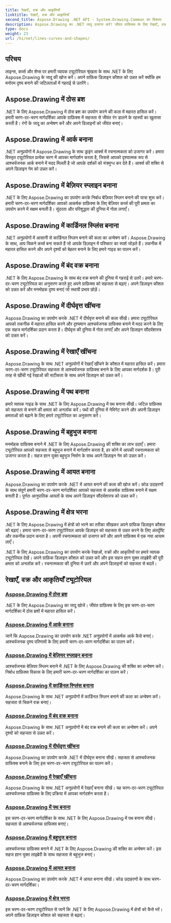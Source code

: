 ```yaml
---
title: रेखाएँ, वक्र और आकृतियाँ
linktitle: रेखाएँ, वक्र और आकृतियाँ
second_title: Aspose.Drawing .NET API - System.Drawing.Common का विकल्प
description: Aspose.Drawing का .NET जादू उजागर करें! जीवंत ग्राफ़िक्स के लिए रेखाएँ, वक्र और आकृतियाँ ट्यूटोरियल देखें- ठोस ब्रश, आर्क, स्प्लिन, दीर्घवृत्त और अधिक रचनात्मक रूप से मास्टर करें।
type: docs
weight: 23
url: /hi/net/lines-curves-and-shapes/
---
```


## परिचय

लाइन्स, कर्व्स और शेप्स पर हमारी व्यापक ट्यूटोरियल श्रृंखला के साथ .NET के लिए Aspose.Drawing के जादू की खोज करें। अपने ग्राफ़िक डिज़ाइन कौशल को उन्नत करें क्योंकि हम मनोरम दृश्य बनाने की जटिलताओं में गहराई से उतरेंगे।

## Aspose.Drawing में ठोस ब्रश
.NET के लिए Aspose.Drawing में ठोस ब्रश का उपयोग करने की कला में महारत हासिल करें। हमारी चरण-दर-चरण मार्गदर्शिका आपके ग्राफ़िक्स में सहजता से जीवंत रंग डालने के रहस्यों का खुलासा करती है। रंगों के जादू का अन्वेषण करें और अपने डिज़ाइनों को जीवंत बनाएं।

## Aspose.Drawing में आर्क बनाना
.NET अनुप्रयोगों में Aspose.Drawing के साथ ड्राइंग आर्क्स में रचनात्मकता को उजागर करें। हमारा विस्तृत ट्यूटोरियल प्रत्येक चरण में आपका मार्गदर्शन करता है, जिससे आपको दृश्यात्मक रूप से आश्चर्यजनक आर्क बनाने में मदद मिलती है जो आपके दर्शकों को मंत्रमुग्ध कर देते हैं। आर्क्स की शक्ति से अपने डिज़ाइन गेम को उन्नत करें।

## Aspose.Drawing में बेज़ियर स्प्लाइन बनाना
.NET के लिए Aspose.Drawing का उपयोग करके निर्बाध बेज़ियर स्प्लिन बनाने की यात्रा शुरू करें। हमारी चरण-दर-चरण मार्गदर्शिका आपको आकर्षक ग्राफ़िक्स के लिए बेज़ियर कर्व्स की पूरी क्षमता का उपयोग करने में सक्षम बनाती है। सुंदरता और परिशुद्धता की दुनिया में गोता लगाएँ।

## Aspose.Drawing में कार्डिनल स्प्लिंस बनाना
.NET अनुप्रयोगों में आसानी से कार्डिनल स्प्लिन बनाने की कला का अन्वेषण करें। Aspose.Drawing के साथ, आप चिकने कर्व्स बना सकते हैं जो आपके डिज़ाइन में परिष्कार का स्पर्श जोड़ते हैं। तकनीक में महारत हासिल करने और अपने दृश्यों को बेहतर बनाने के लिए हमारे गाइड का पालन करें।

## Aspose.Drawing में बंद वक्र बनाना
.NET के लिए Aspose.Drawing के साथ बंद वक्र बनाने की दुनिया में गहराई से उतरें। हमारे चरण-दर-चरण ट्यूटोरियल का अनुसरण करते हुए अपने ग्राफ़िक्स को सहजता से बढ़ाएं। अपने डिज़ाइन कौशल को उन्नत करें और मनमोहक दृश्य बनाएं जो स्थायी प्रभाव छोड़ें।

## Aspose.Drawing में दीर्घवृत्त खींचना
Aspose.Drawing का उपयोग करके .NET में दीर्घवृत्त बनाने की कला सीखें। हमारा ट्यूटोरियल आपको तकनीक में महारत हासिल करने और दृश्यमान आश्चर्यजनक ग्राफिक्स बनाने में मदद करने के लिए एक सहज मार्गदर्शिका प्रदान करता है। दीर्घवृत्त की दुनिया में गोता लगाएँ और अपने डिज़ाइन सौंदर्यशास्त्र को उन्नत करें।

## Aspose.Drawing में रेखाएँ खींचना
Aspose.Drawing के साथ .NET अनुप्रयोगों में रेखाएँ खींचने के कौशल में महारत हासिल करें। हमारा चरण-दर-चरण ट्यूटोरियल सहजता से आश्चर्यजनक ग्राफ़िक्स बनाने के लिए आपका मार्गदर्शक है। पूरी तरह से खींची गई रेखाओं की सटीकता के साथ अपने डिज़ाइन को उन्नत करें।

## Aspose.Drawing में पथ बनाना
हमारे व्यापक गाइड के साथ .NET के लिए Aspose.Drawing में पथ बनाना सीखें। जटिल ग्राफ़िक्स को सहजता से बनाने की क्षमता को अनलॉक करें। पथों की दुनिया में नेविगेट करने और अपनी डिज़ाइन क्षमताओं को बढ़ाने के लिए हमारे ट्यूटोरियल का अनुसरण करें।

## Aspose.Drawing में बहुभुज बनाना
मनमोहक ग्राफ़िक्स बनाने में .NET के लिए Aspose.Drawing की शक्ति का लाभ उठाएँ। हमारा ट्यूटोरियल आपको सहजता से बहुभुज बनाने में मार्गदर्शन करता है, हर कोने में आपकी रचनात्मकता को उजागर करता है। सहज ज्ञान युक्त बहुभुज निर्माण के साथ अपने डिज़ाइन गेम को उन्नत करें।

## Aspose.Drawing में आयत बनाना
Aspose.Drawing का उपयोग करके .NET में आयत बनाने की कला की खोज करें। कोड उदाहरणों के साथ संपूर्ण हमारी चरण-दर-चरण मार्गदर्शिका आपको सहजता से आकर्षक ग्राफ़िक्स बनाने में सक्षम बनाती है। पूर्णतः आनुपातिक आयतों के साथ अपने डिज़ाइन सौंदर्यशास्त्र को उन्नत करें।

## Aspose.Drawing में क्षेत्र भरना
.NET के लिए Aspose.Drawing में क्षेत्रों को भरने का तरीका सीखकर अपने ग्राफिक डिज़ाइन कौशल को बढ़ाएं। हमारा चरण-दर-चरण ट्यूटोरियल आपके डिज़ाइन को सहजता से उन्नत करने के लिए अंतर्दृष्टि और तकनीक प्रदान करता है। अपनी रचनात्मकता को उजागर करें और अपने ग्राफ़िक्स में एक नया आयाम लाएँ।

.NET के लिए Aspose.Drawing का उपयोग करके रेखाओं, वक्रों और आकृतियों पर हमारे व्यापक ट्यूटोरियल देखें। अपने ग्राफ़िक डिज़ाइन कौशल को उन्नत करें और इस सहज ज्ञान युक्त लाइब्रेरी की पूरी क्षमता को अनलॉक करें। रचनात्मकता की दुनिया में उतरें और अपने डिज़ाइनों को सहजता से बदलें।
## रेखाएँ, वक्र और आकृतियाँ ट्यूटोरियल
### [Aspose.Drawing में ठोस ब्रश](./solid-brushes/)
.NET के लिए Aspose.Drawing का जादू खोजें। जीवंत ग्राफ़िक्स के लिए इस चरण-दर-चरण मार्गदर्शिका में ठोस ब्रशों में महारत हासिल करें।
### [Aspose.Drawing में आर्क बनाना](./draw-arc/)
जानें कि Aspose.Drawing का उपयोग करके .NET अनुप्रयोगों में आकर्षक आर्क कैसे बनाएं। आश्चर्यजनक दृश्य परिणामों के लिए हमारी चरण-दर-चरण मार्गदर्शिका का पालन करें।
### [Aspose.Drawing में बेज़ियर स्प्लाइन बनाना](./draw-bezier-spline/)
आश्चर्यजनक बेज़ियर स्प्लिन बनाने में .NET के लिए Aspose.Drawing की शक्ति का अन्वेषण करें। निर्बाध ग्राफ़िक्स विकास के लिए हमारी चरण-दर-चरण मार्गदर्शिका का पालन करें।
### [Aspose.Drawing में कार्डिनल स्प्लिंस बनाना](./draw-cardinal-spline/)
Aspose.Drawing के साथ .NET अनुप्रयोगों में कार्डिनल स्प्लिन बनाने की कला का अन्वेषण करें। सहजता से चिकने वक्र बनाएं।
### [Aspose.Drawing में बंद वक्र बनाना](./draw-closed-curve/)
Aspose.Drawing के साथ .NET अनुप्रयोगों में बंद वक्र बनाने की कला का अन्वेषण करें। अपने दृश्यों को सहजता से उन्नत करें।
### [Aspose.Drawing में दीर्घवृत्त खींचना](./draw-ellipse/)
Aspose.Drawing का उपयोग करके .NET में दीर्घवृत्त बनाना सीखें। सहजता से आश्चर्यजनक ग्राफिक्स बनाने के लिए इस चरण-दर-चरण ट्यूटोरियल का पालन करें।
### [Aspose.Drawing में रेखाएँ खींचना](./draw-lines/)
Aspose.Drawing के साथ .NET अनुप्रयोगों में रेखाएँ बनाना सीखें। यह चरण-दर-चरण ट्यूटोरियल आश्चर्यजनक ग्राफ़िक्स के लिए प्रक्रिया में आपका मार्गदर्शन करता है।
### [Aspose.Drawing में पथ बनाना](./draw-path/)
इस चरण-दर-चरण मार्गदर्शिका के साथ .NET के लिए Aspose.Drawing में पथ बनाना सीखें। सहजता से आश्चर्यजनक ग्राफिक्स बनाएं।
### [Aspose.Drawing में बहुभुज बनाना](./draw-polygon/)
आश्चर्यजनक ग्राफ़िक्स बनाने में .NET के लिए Aspose.Drawing की शक्ति का अन्वेषण करें। इस सहज ज्ञान युक्त लाइब्रेरी के साथ सहजता से बहुभुज बनाएं।
### [Aspose.Drawing में आयत बनाना](./draw-rectangle/)
Aspose.Drawing का उपयोग करके .NET में आयत बनाना सीखें। कोड उदाहरणों के साथ चरण-दर-चरण मार्गदर्शिका।
### [Aspose.Drawing में क्षेत्र भरना](./fill-region/)
इस चरण-दर-चरण ट्यूटोरियल से जानें कि .NET के लिए Aspose.Drawing में क्षेत्रों को कैसे भरें। अपने ग्राफ़िक डिज़ाइन कौशल को सहजता से बढ़ाएं।